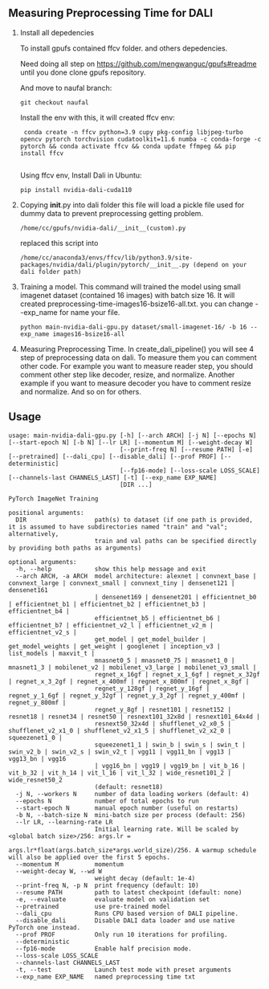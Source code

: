 ## Measuring Preprocessing Time for DALI

1. Install all depedencies

   To install gpufs contained ffcv folder. and others depedencies.
    
   Need doing all step on https://github.com/mengwanguc/gpufs#readme until you done clone gpufs repository.

   And move to naufal branch:
   ```
   git checkout naufal
   ```

   Install the env with this, it will created ffcv env:
   ```
    conda create -n ffcv python=3.9 cupy pkg-config libjpeg-turbo opencv pytorch torchvision cudatoolkit=11.6 numba -c conda-forge -c pytorch && conda activate ffcv && conda update ffmpeg && pip install ffcv
                    
   ```

    Using ffcv env, Install Dali in Ubuntu:
    ```
    pip install nvidia-dali-cuda110
    ```

2. Copying __init__.py into dali folder
    this file will load a pickle file used for dummy data to prevent preprocessing getting problem.
    
    ```
    /home/cc/gpufs/nvidia-dali/__init__(custom).py
    ```
    replaced this script into 
    ```
    /home/cc/anaconda3/envs/ffcv/lib/python3.9/site-packages/nvidia/dali/plugin/pytorch/__init__.py (depend on your dali folder path)
    ```
    

3. Training a model.
    This command will trained the model using small imagenet dataset (contained 16 images) with batch size 16. It will created preprocessing-time-images16-bsize16-all.txt.
    you can change --exp_name for name your file. 
    ```
    python main-nvidia-dali-gpu.py dataset/small-imagenet-16/ -b 16 --exp_name images16-bsize16-all
    ```

3. Measuring Preprocessing Time.
    In create_dali_pipeline() you will see 4 step of preprocessing data on dali. To measure them you can comment other code. For example you want to measure reader step, you should comment other step like decoder, resize, and normalize. Another example if you want to measure decoder you have to comment resize and normalize. And so on for others.

   
## Usage

```
usage: main-nvidia-dali-gpu.py [-h] [--arch ARCH] [-j N] [--epochs N] [--start-epoch N] [-b N] [--lr LR] [--momentum M] [--weight-decay W]
                               [--print-freq N] [--resume PATH] [-e] [--pretrained] [--dali_cpu] [--disable_dali] [--prof PROF] [--deterministic]
                               [--fp16-mode] [--loss-scale LOSS_SCALE] [--channels-last CHANNELS_LAST] [-t] [--exp_name EXP_NAME]
                               [DIR ...]

PyTorch ImageNet Training

positional arguments:
  DIR                   path(s) to dataset (if one path is provided, it is assumed to have subdirectories named "train" and "val"; alternatively,
                        train and val paths can be specified directly by providing both paths as arguments)

optional arguments:
  -h, --help            show this help message and exit
  --arch ARCH, -a ARCH  model architecture: alexnet | convnext_base | convnext_large | convnext_small | convnext_tiny | densenet121 | densenet161
                        | densenet169 | densenet201 | efficientnet_b0 | efficientnet_b1 | efficientnet_b2 | efficientnet_b3 | efficientnet_b4 |
                        efficientnet_b5 | efficientnet_b6 | efficientnet_b7 | efficientnet_v2_l | efficientnet_v2_m | efficientnet_v2_s |
                        get_model | get_model_builder | get_model_weights | get_weight | googlenet | inception_v3 | list_models | maxvit_t |
                        mnasnet0_5 | mnasnet0_75 | mnasnet1_0 | mnasnet1_3 | mobilenet_v2 | mobilenet_v3_large | mobilenet_v3_small |
                        regnet_x_16gf | regnet_x_1_6gf | regnet_x_32gf | regnet_x_3_2gf | regnet_x_400mf | regnet_x_800mf | regnet_x_8gf |
                        regnet_y_128gf | regnet_y_16gf | regnet_y_1_6gf | regnet_y_32gf | regnet_y_3_2gf | regnet_y_400mf | regnet_y_800mf |
                        regnet_y_8gf | resnet101 | resnet152 | resnet18 | resnet34 | resnet50 | resnext101_32x8d | resnext101_64x4d |
                        resnext50_32x4d | shufflenet_v2_x0_5 | shufflenet_v2_x1_0 | shufflenet_v2_x1_5 | shufflenet_v2_x2_0 | squeezenet1_0 |
                        squeezenet1_1 | swin_b | swin_s | swin_t | swin_v2_b | swin_v2_s | swin_v2_t | vgg11 | vgg11_bn | vgg13 | vgg13_bn | vgg16
                        | vgg16_bn | vgg19 | vgg19_bn | vit_b_16 | vit_b_32 | vit_h_14 | vit_l_16 | vit_l_32 | wide_resnet101_2 | wide_resnet50_2
                        (default: resnet18)
  -j N, --workers N     number of data loading workers (default: 4)
  --epochs N            number of total epochs to run
  --start-epoch N       manual epoch number (useful on restarts)
  -b N, --batch-size N  mini-batch size per process (default: 256)
  --lr LR, --learning-rate LR
                        Initial learning rate. Will be scaled by <global batch size>/256: args.lr =
                        args.lr*float(args.batch_size*args.world_size)/256. A warmup schedule will also be applied over the first 5 epochs.
  --momentum M          momentum
  --weight-decay W, --wd W
                        weight decay (default: 1e-4)
  --print-freq N, -p N  print frequency (default: 10)
  --resume PATH         path to latest checkpoint (default: none)
  -e, --evaluate        evaluate model on validation set
  --pretrained          use pre-trained model
  --dali_cpu            Runs CPU based version of DALI pipeline.
  --disable_dali        Disable DALI data loader and use native PyTorch one instead.
  --prof PROF           Only run 10 iterations for profiling.
  --deterministic
  --fp16-mode           Enable half precision mode.
  --loss-scale LOSS_SCALE
  --channels-last CHANNELS_LAST
  -t, --test            Launch test mode with preset arguments
  --exp_name EXP_NAME   named preprocessing time txt
```
